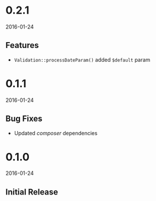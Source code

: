 # 0.2.1
2016-01-24

## Features
- `Validation::processDateParam()` added `$default` param

# 0.1.1
2016-01-24

## Bug Fixes
- Updated *composer* dependencies

# 0.1.0
2016-01-24

## Initial Release
